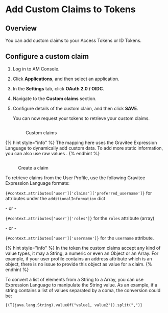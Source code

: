 # Add Custom Claims to Tokens

## Overview

You can add custom claims to your Access Tokens or ID Tokens.

## Configure a custom claim

1. Log in to AM Console.
2. Click **Applications**, and then select an application.
3. In the **Settings** tab, click **OAuth 2.0 / OIDC**.
4. Navigate to the **Custom claims** section.
5.  Configure details of the custom claim, and then click **SAVE**.

    You can now request your tokens to retrieve your custom claims.

    <figure><img src="https://docs.gravitee.io/images/am/current/graviteeio-am-quickstart-tokens-custom-claims.png" alt=""><figcaption><p>Custom claims</p></figcaption></figure>

{% hint style="info" %}
The mapping here uses the Gravitee Expression Language to dynamically add custom data. To add more static information, you can also use raw values .
{% endhint %}

<figure><img src="https://docs.gravitee.io/images/am/current/graviteeio-am-quickstart-tokens-custom-claims-info.png" alt=""><figcaption><p>Create a claim</p></figcaption></figure>

To retrieve claims from the User Profile, use the following Gravitee Expression Language formats:

`{#context.attributes['user']['claims']['preferred_username']}` for attributes under the `additionalInformation` dict

\- or -

`{#context.attributes['user']['roles']}` for the `roles` attribute (array)

\- or -

`{#context.attributes['user']['username']}` for the `username` attribute.

{% hint style="info" %}
In the token the custom claims accept any kind of value types, it may a String, a numeric or even an Object or an Array. For example, if your user profile contains an address attribute which is an object, there is no issue to provide this object as value for a claim.&#x20;
{% endhint %}

To convert a list of elements from a String to a Array, you can use Expression Language to manipulate the String value. As an example, if a string contains a list of values separated by a coma, the conversion could be:

`{(T(java.lang.String).valueOf("value1, value2")).split(",")}`
